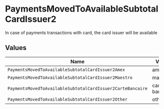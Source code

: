 # PaymentsMovedToAvailableSubtotalCardIssuer2

In case of payments transactions with card, the card issuer will be available


## Values

| Name                                                       | Value                                                      |
| ---------------------------------------------------------- | ---------------------------------------------------------- |
| `PaymentsMovedToAvailableSubtotalCardIssuer2Amex`          | amex                                                       |
| `PaymentsMovedToAvailableSubtotalCardIssuer2Maestro`       | maestro                                                    |
| `PaymentsMovedToAvailableSubtotalCardIssuer2CarteBancaire` | carte-bancaire                                             |
| `PaymentsMovedToAvailableSubtotalCardIssuer2Other`         | other                                                      |